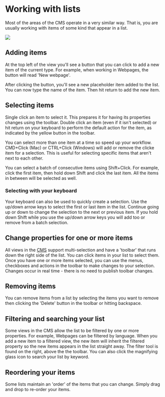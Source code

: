 # Working with lists

Most of the areas of the CMS operate in a very similar way. That is, you are usually working with items of some kind that appear in a list. 

<img src="help.php?img=list.png&amp;halfsize=true" srcset="help.php?img=list.png 2x"/>

## Adding items

At the top left of the view you'll see a button that you can click to add a new item of the current type. For example, when working in Webpages, the button will read 'New webpage'. 

After clicking the button, you'll see a new placeholder item added to the list. You can now type the name of the item. Then hit return to add the new item. 

## Selecting items

Single click an item to select it. This prepares it for having its properties changes using the toolbar. Double click an item (even if it isn't selected) or hit return on your keyboard to perform the default action for the item, as indicated by the yellow button in the toolbar. 

You can select more than one item at a time so speed up your workflow. CMD+Click (Mac) or CTRL+Click (Windows) will add or remove the clicke item for a selection. This is useful for selecting specific items that aren't next to each other. 

You can select a batch of consecutive items using Shift+Click. For example, click the first item, then hold down Shift and click the last item. All the items in between will be selected as well. 

### Selecting with your keyboard

Your keyboard can also be used to quickly create a selection. Use the up/down arrow keys to select the first or last item in the list. Continue going up or down to change the selection to the next or previous item. If you hold down Shift while you use the up/down arrow keys you will add too or remove from a batch selection. 

## Change properties for one or more items

All views in the [CMS](#/popups/cms/) support multi-selection and have a 'toolbar' that runs down the right side of the list. You can click items in your list to select them. Once you have one or more items selected, you can use the menus, checkboxes and actions in the toolbar to make changes to your selection. Changes occur in real time - there is no need to publish toolbar changes. 


## Removing items

You can remove items from a list by selecting the items you want to remove then clicking the 'Delete' button in the toolbar or hitting backspace. 

## Filtering and searching your list

Some views in the CMS allow the list to be filtered by one or more properties. For example, Webpages can be filtered by language. When you add a new item to a filtered view, the new item will inherit the filtered property so the new items appears in the list straight away. The filter tool is found on the right, above the the toolbar. You can also click the magnifying glass icon to search your list by keyword. 

## Reordering your items

Some lists maintain an 'order' of the items that you can change. Simply drag and drop to re-order your items. 